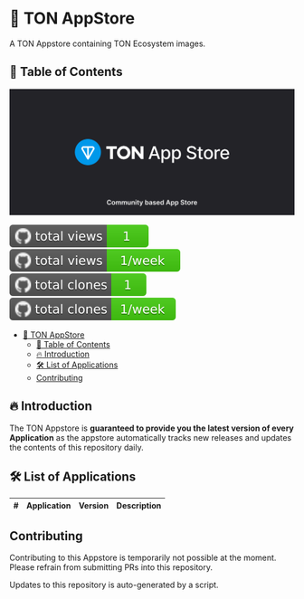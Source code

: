 # 💎 TON AppStore
A TON Appstore containing TON Ecosystem images.

## 📃 Table of Contents

![main](Assets/main.png)

[![total views](https://raw.githubusercontent.com/mir-one/TON-AppStore/traffic/total_views.svg)](https://github.com/mir-one/TON-AppStore/tree/traffic#-total-traffic-data-badge)
[![total views per week](https://raw.githubusercontent.com/mir-one/TON-AppStore/traffic/total_views_per_week.svg)](https://github.com/mir-one/TON-AppStoree/tree/traffic#-total-traffic-data-badge)
[![total clones](https://raw.githubusercontent.com/mir-one/TON-AppStore/traffic/total_clones.svg)](https://github.com/mir-one/TON-AppStore/tree/traffic#-total-traffic-data-badge)
[![total clones per week](https://raw.githubusercontent.com/mir-one/TON-AppStore/traffic/total_clones_per_week.svg)](https://github.com/mir-one/TON-AppStore/tree/traffic#-total-traffic-data-badge)


- [💎 TON AppStore](#-ton-appstore)
  - [📃 Table of Contents](#-table-of-contents)
  - [🔥 Introduction](#-introduction)
  - [🛠 List of Applications](#-list-of-applications)
  - [Contributing](#contributing)

## 🔥 Introduction

The TON Appstore is **guaranteed to provide you the latest version of every Application** as the appstore automatically tracks new releases and updates the contents of this repository daily.

## 🛠 List of Applications

| # | Application  | Version | Description |
| --- | --- | --- | --- |

## Contributing

Contributing to this Appstore is temporarily not possible at the moment. Please refrain from submitting PRs into this repository.

Updates to this repository is auto-generated by a script.
